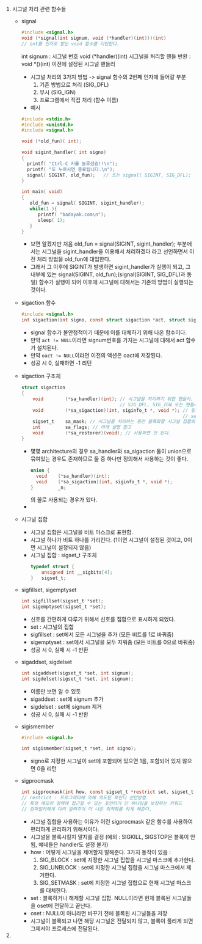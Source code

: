 1. 시그널 처리 관련 함수들
	* signal
	  ```C
	  #include <signal.h>
	  void (*signal(int signum, void (*handler)(int)))(int)
	  // int를 인자로 받는 void 함수를 리턴한다.
	  ```
	  int signum : 시그널 번호
	  void (\*handler)(int) 시그널을 처리할 핸들
	  반환 : void \*()(int) 이전에 설정된 시그널 핸들러
		* 시그널 처리의 3가지 방법 -> signal 함수의 2번째 인자에 들어갈 부분
			1. 기존 방법으로 처리 (SIG_DFL)
			2. 무시 (SIG_IGN)
			3. 프로그램에서 직접 처리 (함수 이름)
		* 예시
	  ```C
	  #include <stdio.h>
	  #include <unistd.h>
	  #include <signal.h>
	  
	  void (*old_fun)( int);
	  
	  void sigint_handler( int signo)
	  {
   	  	printf( "Ctrl-C 키를 눌루셨죠!!\n");
   	  	printf( "또 누르시면 종료됩니다.\n");
   	  	signal( SIGINT, old_fun);   // 또는 signal( SIGINT, SIG_DFL);
	  }
	  
	  int main( void)
	  {
	     old_fun = signal( SIGINT, sigint_handler);
	     while(1 ){
	        printf( "badayak.com\n");
	        sleep( 1);
	     }
	  }
	  ```
	  	* 보면 알겠지만 처음 old_fun = signal(SIGINT, sigint_handler); 부분에서는 시그널을 sigint_handler을 이용해서 처리하겠다 라고 선언하면서 이전 처리 방법을 old_fun에 대입한다.
	  	* 그래서 그 이후에 SIGINT가 발생하면 sigint_handler가 실행이 되고, 그 내부에 있는 signal(SIGINT, old_fun);(signal(SIGINT, SIG_DFL)과 동일) 함수가 실행이 되어 이후에 시그널에 대해서는 기존의 방법이 실행되는 것이다.
	* sigaction 함수
		```C
		#include <signal.h>
		int	sigaction(int signo, const struct sigaction *act, struct sigaction *oact);
		```
		* signal 함수가 불안정적이기 때문에 이를 대체하기 위해 나온 함수이다.
		* 만약 ```act != NULL```이라면 signum번호를 가지는 시그널에 대해서 act 함수가 설치된다.
		* 만약 ```oact != NULL```이라면 이전의 액션은 oact에 저장된다.
		* 성공 시 0, 실패하면 -1 리턴
	* sigaction 구조체
		```C
		struct sigaction
		{
			void		(*sa_handler)(int); // 시그널을 처리하기 위한 핸들러.
											// SIG_DFL, SIG_IGN 또는 핸들러 함수
			void		(*sa_sigaction)(int, siginfo_t *, void *); // 밑의 sa_flags가 SA_SIGINFO일 때
																   // sa_handler 대신에 동작하는 핸들러
			sigset_t	sa_mask; // 시그널을 처리하는 동안 블록화할 시그널 집합의 마스크
			int			sa_flags; // 아래 설명 참고
			void		(*sa_restorer)(void); // 사용하면 안 된다.
		}
		```
		* 몇몇 architecture의 경우 sa_handler와 sa_sigaction 둘이 union으로 묶여있는 경우도 존재하므로 둘 중 하나만 정의해서 사용하는 것이 좋다.
		  ```C
		  union {
		  	void	(*sa_handler)(int);
			void	(*sa_sigaction)(int, siginfo_t *, void *);
		  }			_n;
		  ```
		  의 꼴로 사용되는 경우가 있다.
		* 
		
	* 시그널 집합
		* 시그널 집합은 시그널을 비트 마스크로 표현함.
		* 시그널 하나가 비트 하나를 가리킨다. (1이면 시그널이 설정된 것이고, 0이면 시그널이 설정되지 않음)
		* 시그널 집합 : sigset_t 구조체
			```C
			typedef struct {
				unsigned int __sigbits[4];
			}	sigset_t;
			```
	* sigfillset, sigemptyset
		```C
		int sigfillset(sigset_t *set);
		int sigemptyset(sigset_t *set);
		```
		* 신호를 간편하게 다루기 위해서 신호를 집합으로 표시하게 되었다.
		* set : 시그널의 집합
		* sigfillset : set에서 모든 시그널을 추가 (모든 비트를 1로 바꿔줌)
		* sigemptyset : set에서 시그널을 모두 지워줌 (모든 비트를 0으로 바꿔줌)
		* 성공 시 0, 실패 시 -1 반환
	* sigaddset, sigdelset
		```C
		int sigaddset(sigset_t *set, int signum);
		int sigdelset(sigset_t *set, int signum);
		```
		* 이름만 보면 알 수 있듯
		* sigaddset : set에 signum 추가
		* sigdelset : set에 signum 제거
		* 성공 시 0, 실패 시 -1 반환
	* sigismember
		```C
		#include <signal.h>
		
		int	sigismember(sigset_t *set, int signo);
		```
		* signo로 지정한 시그널이 set에 포함되어 있으면 1을, 포함되어 있지 않으면 0을 리턴
	* sigprocmask
		```C
		int sigprocmask(int how, const sigset_t *restrict set, sigset_t *restrict oset);
		// restrict : 프로그래머에 의해 의도된 포인터 선언방법.
		// 특정 메모리 영역에 접근할 수 있는 포인터가 단 하나임을 보장하는 키워드
		// 컴파일러에게 미리 알려주어 더 나은 최적화를 하게 해준다.
		```
		* 시그널 집합을 사용하는 이유가 이런 sigprocmask 같은 함수를 사용하여 편리하게 관리하기 위해서이다.
		* 시그널을 블록시킬지 말지를 결정 (예외 : SIGKILL, SIGSTOP은 블록이 안됨, 얘네들은 handler도 설정 불가)
		* how : 어떻게 시그널을 제어할지 말해준다. 3가지 동작이 있음 : 
			1. SIG_BLOCK : set에 지정한 시그널 집합을 시그널 마스크에 추가한다.
			2. SIG_UNBLOCK : set에 지정한 시그널 집합을 시그널 마스크에서 제거한다.
			3. SIG_SETMASK : set에 지정한 시그널 집합으로 현재 시그널 마스크를 대체한다.
		* set : 블록하거나 해제할 시그널 집합. NULL이라면 현재 블록된 시그널들을 oset에 전달하고 끝난다.
		* oset : NULL이 아니라면 바꾸기 전에 블록된 시그널들을 저장
		* 시그널이 블록되고 나면 해당 시그널은 전달되지 않고, 블록이 풀리게 되면 그제서야 프로세스에 전달된다.
3. 
